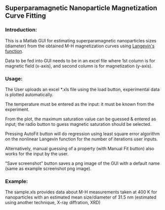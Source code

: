 ## Superparamagnetic Nanoparticle Magnetization Curve Fitting

### Introduction:
This is a Matlab GUI for estimating superparamagnetic nanoparticles sizes (diameter) from the obtained M-H magnetization curves using [Langevin's function](https://en.wikipedia.org/wiki/Brillouin_and_Langevin_functions#Langevin_function).

Data to be fed into GUI needs to be in an excel file where 1st column is for magnetic field (x-axis), and second column is for magnetization (y-axis).

### Usage:
The User uploads an excel *.xls file using the load button, experimental data is plotted automatically.

The temperature must be entered as the input: it must be known from the experiment.

From the plot, the maximum saturation value can be guessed & entered as input; the radio button to guess magnetic saturation should be selected. 

Pressing AutoFit button will do regression using least square error algorithm on the nonlinear Langevin function for the number of iterations user inputs. 

Alternatively, manual guessing of a property (with Manual Fit button) also works for the input by the user.

"Save screenshot" button saves a png image of the GUI with a default name (same as example screenshot png image).

### Example:
The sample.xls provides data about M-H measurements taken at 400 K for nanoparticles with an estimated mean size/diameter of 31.5 nm (estimated using another technique, X-ray diffration, XRD)
